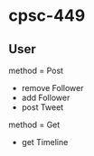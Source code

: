 # cpsc-449


## User
method = Post
- remove Follower
- add Follower
- post Tweet

method = Get
- get Timeline
